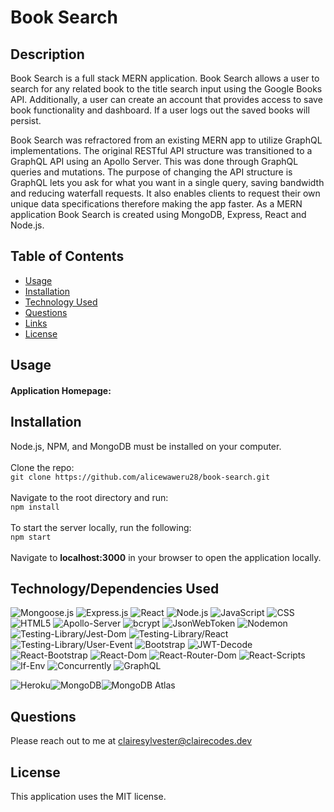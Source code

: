 # Book Search


## Description
Book Search is a full stack MERN application. Book Search allows a user to search for any related book to the title search input using the Google Books API. Additionally, a user can create an account that provides access to save book functionality and dashboard. If a user logs out the saved books will persist.

Book Search was refractored from an existing MERN app to utilize GraphQL implementations. The original RESTful API structure was transitioned to a GraphQL API using an Apollo Server. This was done through GraphQL queries and mutations. The purpose of changing the API structure is GraphQL lets you ask for what you want in a single query, saving bandwidth and reducing waterfall requests. It also enables clients to request their own unique data specifications therefore making the app faster. As a MERN application Book Search is created using MongoDB, Express, React and Node.js. 

## Table of Contents
  - [Usage](#Usage)
  - [Installation](#installation)
  - [Technology Used](#technology-used)
  - [Questions](#questions)
  - [Links](#links)
  - [License](#license)
  
## Usage

#### Application Homepage:

  
  ## Installation
  Node.js, NPM, and MongoDB must be installed on your computer. <br />
  <br />Clone the repo: <br />
      `git clone https://github.com/alicewaweru28/book-search.git` <br />
  <br />Navigate to the root directory and run: <br />
      `npm install` <br />
  <br />To start the server locally, run the following: <br />
      `npm start` <br />
  <br />Navigate to <b>localhost:3000</b> in your browser to open the application locally.

  ## Technology/Dependencies Used
  ![Mongoose.js](https://img.shields.io/badge/-Mongoose-white?style=for-the-badge)
  ![Express.js](https://img.shields.io/badge/-Express-9cf?style=for-the-badge)
  ![React](https://img.shields.io/badge/-React-white?style=for-the-badge)
  ![Node.js](https://img.shields.io/badge/-Node.js-9cf?style=for-the-badge)
  ![JavaScript](https://img.shields.io/badge/-Javascript-white?style=for-the-badge)
  ![CSS](https://img.shields.io/badge/-CSS-9cf?style=for-the-badge)
  ![HTML5](https://img.shields.io/badge/-HTML5-white?style=for-the-badge)
  ![Apollo-Server](https://img.shields.io/badge/-Apollo--Server-9cf?style=for-the-badge)
  ![bcrypt](https://img.shields.io/badge/-Bcrypt-white?style=for-the-badge)
  ![JsonWebToken](https://img.shields.io/badge/-JsonWebToken-9cf?style=for-the-badge)
  ![Nodemon](https://img.shields.io/badge/-Nodemon-white?style=for-the-badge)
  ![Testing-Library/Jest-Dom](https://img.shields.io/badge/-Testing--Library/Jest--Dom-9cf?style=for-the-badge)
  ![Testing-Library/React](https://img.shields.io/badge/-Testing--Library/React-white?style=for-the-badge)
  ![Testing-Library/User-Event](https://img.shields.io/badge/-Testing--Library/User--Event-9cf?style=for-the-badge)
  ![Bootstrap](https://img.shields.io/badge/-Bootstrap-white?style=for-the-badge)
  ![JWT-Decode](https://img.shields.io/badge/-JWT--Decode-9cf?style=for-the-badge)
  ![React-Bootstrap](https://img.shields.io/badge/-React--Bootstrap-white?style=for-the-badge)
  ![React-Dom](https://img.shields.io/badge/-React--Dom-9cf?style=for-the-badge)
  ![React-Router-Dom](https://img.shields.io/badge/-React--Router--Dom-white?style=for-the-badge)
  ![React-Scripts](https://img.shields.io/badge/-React--Scripts-9cf?style=for-the-badge)
  ![If-Env](https://img.shields.io/badge/-If--Env-white?style=for-the-badge)
  ![Concurrently](https://img.shields.io/badge/-Concurrently-9cf?style=for-the-badge)
  ![GraphQL](https://img.shields.io/badge/-GraphQL-white?style=for-the-badge)
    <br />
  
  ![Heroku](https://img.shields.io/badge/Server-Heroku-inactive?style=for-the-badge)![MongoDB](https://img.shields.io/badge/Database-MongoDb-inactive?style=for-the-badge)![MongoDB Atlas](https://img.shields.io/badge/Cloud%20Database-MongoDB%20Atlas-inactive?style=for-the-badge) 
  
  ## Questions
  Please reach out to me at [clairesylvester@clairecodes.dev](mailto:clairesylvester@clairecodes.dev?subject=[GitHub%book-search]%20Source%20Han%20Sans)


  ## License 
  This application uses the MIT license.  
